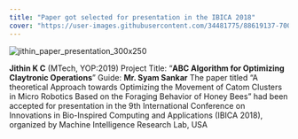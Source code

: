 ```yaml
---
title: "Paper got selected for presentation in the IBICA 2018"
cover: "https://user-images.githubusercontent.com/34481775/88619137-70029a00-d0b8-11ea-9dc1-48d15b955812.jpg"
---
```


![jithin_paper_presentation_300x250](https://user-images.githubusercontent.com/34481775/88619027-2f0a8580-d0b8-11ea-91e0-2f0804507d54.jpg)

**Jithin K C** (MTech, YOP:2019)
Project Title: “**ABC Algorithm for Optimizing Claytronic Operations**”
Guide: **Mr. Syam Sankar**
The paper titled “A theoretical Approach towards Optimizing the Movement of Catom Clusters in Micro Robotics Based on the Foraging Behavior of Honey Bees” had been accepted for presentation in the 9th International Conference on Innovations in Bio-Inspired Computing and Applications (IBICA 2018), organized by Machine Intelligence Research Lab, USA
